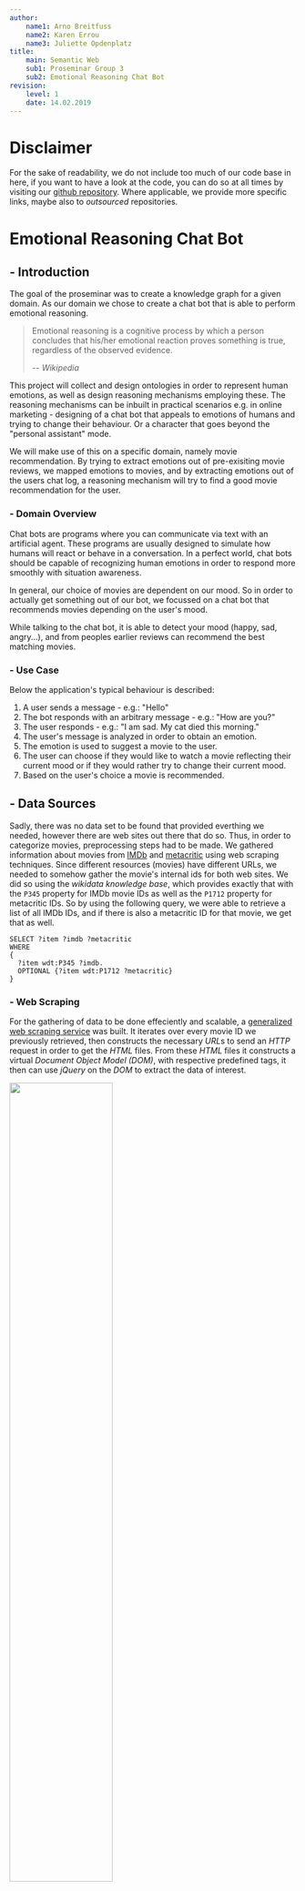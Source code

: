 ```yaml
---
author:
    name1: Arno Breitfuss 
    name2: Karen Errou 
    name3: Juliette Opdenplatz
title:
    main: Semantic Web
    sub1: Proseminar Group 3
    sub2: Emotional Reasoning Chat Bot
revision:
    level: 1
    date: 14.02.2019
---
```


# Disclaimer

For the sake of readability, we do not include too much of our code base in here,
if you want to have a look at the code,
you can do so at all times by visiting our [github repository](https://github.com/julietcetera/semantic-web-course).
Where applicable, we provide more specific links, maybe also to *outsourced* repositories.

# Emotional Reasoning Chat Bot

## - Introduction

The goal of the proseminar was to create a knowledge graph for a given domain.
As our domain we chose to create a chat bot that is able to perform emotional reasoning.

> Emotional reasoning is a cognitive process by which a person concludes that his/her emotional reaction proves something is true, regardless of the observed evidence.
>
> -- <cite>Wikipedia</cite>

This project will collect and design ontologies in order to represent human emotions,
as well as design reasoning mechanisms employing these.
The reasoning mechanisms can be inbuilt in practical scenarios e.g. in online marketing - designing of a chat bot that appeals to emotions of humans and trying to change their behaviour.
Or a character that goes beyond the "personal assistant" mode.

We will make use of this on a specific domain, namely movie recommendation.
By trying to extract emotions out of pre-exisiting movie reviews,
we mapped emotions to movies, and by extracting emotions out of the users chat log,
a reasoning mechanism will try to find a good movie recommendation for the user.

### - Domain Overview

Chat bots are programs where you can communicate via text with an artificial agent.
These programs are usually designed to simulate how humans will react or behave in a conversation.
In a perfect world, chat bots should be capable of recognizing human emotions in order to respond more smoothly with situation awareness.

In general, our choice of movies are dependent on our mood.
So in order to actually get something out of our bot,
we focussed on a chat bot that recommends movies depending on the user's mood.

While talking to the chat bot, it is able to detect your mood (happy, sad, angry...),
and from peoples earlier reviews can recommend the best matching movies.

### - Use Case

Below the application's typical behaviour is described:

1. A user sends a message - e.g.: "Hello"
2. The bot responds with an arbitrary message - e.g.: "How are you?"
3. The user responds - e.g.: "I am sad. My cat died this morning."
4. The user's message is analyzed in order to obtain an emotion.
5. The emotion is used to suggest a movie to the user.
6. The user can choose if they would like to watch a movie reflecting their current mood or if they would rather try to change their current mood.
7. Based on the user's choice a movie is recommended.

## - Data Sources

Sadly, there was no data set to be found that provided everthing we needed, however there are web sites out there that do so.
Thus, in order to categorize movies, preprocessing steps had to be made.
We gathered information about movies from [IMDb](https://www.imdb.com/) and [metacritic](https://www.metacritic.com/) using web scraping techniques.
Since different resources (movies) have different URLs,
we needed to somehow gather the movie's internal ids for both web sites.
We did so using the *wikidata knowledge base*,
which provides exactly that with the `P345` property for IMDb movie IDs as well as the `P1712` property for metacritic IDs.
So by using the following query, we were able to retrieve a list of all IMDb IDs,
and if there is also a metacritic ID for that movie, we get that as well.
```
SELECT ?item ?imdb ?metacritic
WHERE 
{
  ?item wdt:P345 ?imdb.
  OPTIONAL {?item wdt:P1712 ?metacritic}
}
```

### - Web Scraping 

For the gathering of data to be done effeciently and scalable,
a [generalized web scraping service](https://github.com/julietcetera/data-miner-js) was built.
It iterates over every movie ID we previously retrieved,
then constructs the necessary *URL*s to send an *HTTP* request in order to get the *HTML* files.
From these *HTML* files it constructs a virtual *Document Object Model (DOM)*,
with respective predefined tags,
it then can use *jQuery* on the *DOM* to extract the data of interest.

<img src="./img/web_scraping.png" width="60%" height="60%"/>

### - Other Metadata

Initially, we planned to provide links to [linkedmbd](http://www.linkedmdb.org/), however,
sadly this service seems to be discontinued.

Since the IDs were gathered using the *wikidata knowledge base*,
there also for every movie we have in our database, is an equivalent on wikidata,
Due to that, we were easily able to create linking to wikidata,
and thus, profit from the data provided, by using federated *SPARQL*-queries.

Also since *DBpedia* maintains links in form of *owl:sameAs* relations to *wikidata*,
we were also able to enrich our database with links to *DBpedia*.
```
PREFIX schema: <http://schema.org/>
PREFIX owl: <http://www.w3.org/2002/07/owl#>
PREFIX dbpedia-owl: <http://dbpedia.org/ontology/>
SELECT ?film ?wdlink ?dblink WHERE {
    SERVICE <http://dbpedia.org/sparql> {
        ?dblink a dbpedia-owl:Film .
        ?dblink owl:sameAs ?wdlink
    }
    ?film a schema:Movie .
    ?film owl:sameAs ?wdlink
}
```

## Knowledge Graph

The requirements to our knowledge graph were kind of clear from the get-go.
They also did not change too much, making lots of refactoring unnecessary. 
At the end of this section a visualization of the main parts of our graph is provided.

### Vocabularies Used

Reuse of existing vocabularies is important, since the definition says,
that an ontology should be a *shared* conceptualization.

#### Schema.org

> Schema.org is a collaborative, community activity with a mission to create, maintain, and promote schemas for structured data on the Internet, on web pages, in email messages, and beyond.
>
> -- <cite>https://schema.org/</cite>

We mainly make use of *schema.org*'s movie and review model, to describe our scraped data sets. 

#### Onyx - An Emotion Modelling Ontology

Onyx was designed for modelling emotions which have been extracted from text.
This suits our needs perfectly,
since we want to extract the user's emotional state from their chat messages as well as the emotional response to a movie from the movie's reviews.
A basic example below shows a single opinion annotated with Onyx metadata (taken from the [specification page](http://www.gsi.dit.upm.es/ontologies/onyx/)):

<img src="./img/onyx.png" width="100%" height="100%"/>

[Onyx: A Linked Data Approach to Emotion Representation (paper)](http://oa.upm.es/37389/1/INVE_MEM_2015_190501.pdf)

#### WNAffect

[*WNAffect*](http://www.gsi.dit.upm.es/ontologies/wnaffect/) was designed to link words to affects (emotions).
Again this makes a lot of sense for us and *Onyx* uses the terminology of *WNAffect*.

#### Self Defined Parts

##### User Data

Since we wanted to be able to restore the chat log of a user,
we had to somehow model that in our graph.
Usually, you probably would use some other type of database, for instance, document stores.
However, we did not want to include even more dependencies,
so we decided to just stick with *GraphDB* for that.

<img src="./img/user.png" width="100%" height="100%"/>

##### Owl Axioms

TODO

<img src="./img/owl_axioms.png" width="100%" height="100%"/>

##### Schema.org Actions

TODO

 - Watch Action

##### Shacl Shapes

Since one could theoretically add any kind of triple,
we use *SHACL* shapes in order to validate our produced RDF-files.
We do that mainly for movie-related data.

###### User/Chat Related Data

```
@prefix dash: <http://datashapes.org/dash#> .
@prefix rdf: <http://www.w3.org/1999/02/22-rdf-syntax-ns#> .
@prefix rdfs: <http://www.w3.org/2000/01/rdf-schema#> .
@prefix schema: <http://schema.org/> .
@prefix sh: <http://www.w3.org/ns/shacl#> .
@prefix xsd: <http://www.w3.org/2001/XMLSchema#> .
@prefix mcb: <http://movie.chatbot.org/> .

mcb:UserShape
	a sh:NodeShape ;
	sh:targetClass mcb:ChatLog ;
    sh:closed false ;
	sh:property [
		sh:path mcb:hasChatLog ;
		sh:datatype sh:IRI ;
		sh:maxCount 1 ;
		sh:minCount 1 ;
		sh:severity sh:Warning ;
		sh:message "A user should have exactly 1 ChatLog!"@en ;
	] ;
	sh:property [
		sh:path mcb:hasNickName;
		sh:datatype xsd:string ;
		sh:pattern "[a-zA-Z0-9]" ;
		sh:minLength 1 ;
		sh:maxLength 16 ;
		sh:maxCount 1 ;
		sh:minCount 1 ;
		sh:severity sh:Violation ;
		sh:message "A user has to have exactly 1 nickname!"@en ;
	] .

mcb:ChatLogShape
	a sh:NodeShape ;
	sh:targetClass mcb:ChatLog ;
	sh:property [
		sh:path mcb:hasPartOfChat ;
		sh:datatype sh:IRI ;
		sh:minCount 1 ;
	] .

mcb:PartOfChatShape
	a sh:NodeShape ;
	sh:targetClass mcb:PartOfChat ;
	sh:property [
		sh:path schema:author ;
		sh:datatype xsd:string ;
		sh:pattern "[a-zA-Z0-9]" ;
		sh:minLength 1 ;
		sh:maxLength 16 ;
		sh:maxCount 1 ;
		sh:minCount 1 ;
	] ;
	sh:property [
		sh:path schema:text ;
		sh:datatype xsd:string ;
		sh:pattern "[a-zA-Z0-9!?.]" ;
		sh:minLength 1 ;
		sh:maxLength 256 ;
		sh:maxCount 1 ;
		sh:minCount 1 ;
	] ;
	sh:property [
		sh:path schema:dateCreated ;
		sh:datatype xsd:integer ;
		sh:maxCount 1 ;
		sh:minCount 1 ;
		sh:minInclusive 0 ;
	] .
```

###### Movie Related Data

```
@prefix mcb: <http://movie.chatbot.org/> .
@prefix sh: <http://www.w3.org/ns/shacl#> .
@prefix schema: <http://schema.org> .
@prefix xsd: <http://www.w3.org/2001/XMLSchema> .
@prefix rdf: <http://www.w3.org/1999/02/22-rdf-syntax-ns#> .

mcb:MovieShape
	a sh:NodeShape ;
	sh:targetClass schema:Movie ;
    sh:closed false ;
    sh:ignoredProperties (rdf:type) ;
	sh:property [
		sh:path mcb:hasId ;
		sh:datatype xsd:string ;
		sh:minCount 1 ;
		sh:maxCount 1 ;
		sh:severity sh:Violation ;
		sh:message "A movie has to have exactly one id!"@en ;
	] ;
	sh:property [
		sh:path mcb:hasTitle ;
		sh:datatype xsd:string ;
		sh:minCount 1 ;
		sh:severity sh:Warning ;
		sh:message "A movie should have at least one title!"@en ;
	] ;
	sh:property [
		sh:path mcb:hasGenre ;
		sh:datatype xsd:string ;
		sh:minCount 1 ;
		sh:severity sh:Warning ;
		sh:message "A movie should have at least one genre!"@en ;
	] ;
	sh:property [
		sh:path mcb:hasLanguage ;
		sh:datatype xsd:string ;
		sh:minCount 1 ;
		sh:severity sh:Warning ;
		sh:message "A movie should have at least one language!"@en ;
	] ;
	sh:property [
		sh:path schema:duration ;
		sh:datatype xsd:string ;
		sh:severity sh:Warning ;
	] ;
	sh:property [
		sh:path schema:dateCreated ;
		sh:datatype xsd:string ;
		sh:severity sh:Warning ;
	] ;
	sh:property [
		sh:path schema:aggregateRating;
		sh:datatype xsd:IRI ;
		sh:severity sh:Violation ;
	] ;
	sh:property [
		sh:path mcb:hasActor ;
		sh:datatype xsd:IRI ;
		sh:severity sh:Violation ;
	] ;
	sh:property [
		sh:path schema:image ;
		sh:datatype xsd:anyURI ;
		sh:severity sh:Violation ;
	] ;
	sh:property [
		sh:path schema:musicBy ;
		sh:datatype xsd:anyURI ;
		sh:severity sh:Violation ;
		sh:deactivated true ;
	] .

mcb:ReviewShape
    a sh:NodeShape ;
    sh:targetClass schema:Review ;
    sh:property [
        sh:path schema:headline ;
		sh:datatype xsd:string ;
		sh:minCount 1 ;
		sh:severity sh:Violation ;
    ] ;
    sh:property [
        sh:path schema:about ;
		sh:datatype xsd:IRI ;
		sh:severity sh:Violation ;
    ] ;
    sh:property [
        sh:path schema:author ;
		sh:datatype xsd:string ;
		sh:minCount 1 ;
		sh:severity sh:Violation ;
    ] ;
    sh:property [
        sh:path schema:dateCreated ;
		sh:datatype xsd:string ;
		sh:minCount 1 ;
		sh:severity sh:Violation ;
    ] ;
    sh:property [
        sh:path schema:reviewRating ;
        sh:datatype xsd:integer ;
		sh:severity sh:Violation ;
    ] ;
    sh:property [
        sh:path schema:reviewBody ;
		sh:datatype xsd:string ;
		sh:minCount 1 ;
		sh:severity sh:Violation ;
    ] .

mcb:EmotionSetShape
    a sh:NodeShape ;
    sh:targetClass onyx:EmotionSet ;
    sh:closed true ;
    sh:property [
        sh:path onyx:emotionText ;
        sh:datatype xsd:string ;
		sh:severity sh:Violation ;
    ] ;
    sh:property [
        sh:path onyx:hasEmotion ;
		sh:datatype xsd:IRI ;
		sh:severity sh:Violation ;
    ] ;
    sh:property [
        sh:path prov:Entity ;
		sh:datatype xsd:IRI ;
		sh:severity sh:Violation ;
    ] ;
    sh:property [
        sh:path onyx:describesObject ;
		sh:datatype xsd:IRI ;
		sh:severity sh:Violation ;
    ] .
```

##### NLP Review Annotations

TODO

#### Linked Open Data

TODO

 - Graph Alignments

### The Final Knowledge Graph

TODO

<img src="./img/ontology_final.png" width="100%" height="100%"/>

#### Knowledge Graph Statistics

TODO

 - \# of Triples etc

#### Linked Open Data

TODO

## Application

TODO

 - Workflow Diagram

### Preprocessing

TODO

 - Web Scraping
 - Data Mapper
 - Emotional Analysis of Reviews
 - SHACL Validation

### Backend

TODO

 - GraphDB
 - Markov Chains
 - Bayesian Classifier 

### Frontend

TODO

 - Web Socket - Chat/User Interface
 - Markov Chains
 - Web Service - Schema.org Actions

## Deployment

TODO

 - Raspi ngrok installation

## Conclusion

TODO

